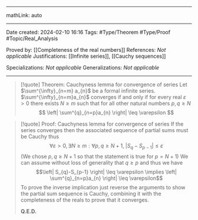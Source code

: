 
---

mathLink: auto

---
Date created: 2024-02-10 16:16
Tags: #Type/Theorem  #Type/Proof  #Topic/Real_Analysis 

Proved by: [[Completeness of the real numbers]]
References: _Not applicable_
Justifications: [[Infinite series]], [[Cauchy sequences]]

Specializations: _Not applicable_
Generalizations: _Not applicable_

---  

> [!quote] Theorem: Cauchyness lemma for convergence of series
> Let $\sum^{\infty}_{n=m} a_{n}$ be a formal infinite series. $\sum^{\infty}_{n=m}a_{n}$ converges if and only if for every real $\varepsilon>0$ there exists $N\geq m$ such that for all other natural numbers $p,q\geq N$ $$ \left| \sum^{q}_{n=p}a_{n} \right| \leq \varepsilon $$

>[!quote] Proof: Cauchyness lemma for convergence of series
>If the series converges then the associated sequence of partial sums must be Cauchy thus $$ \forall \varepsilon>0, \exists N\geq m: \forall p,q\geq N+1,\; \left| S_{q}-S_{p-1} \right| \leq \varepsilon$$ (We chose $p,q\geq N+1$ so that the statement is true for $p=N+1$) We can assume without loss of generality that $q\geq p$ and thus we have $$\left| S_{q}-S_{p-1} \right| \leq \varepsilon \implies \left| \sum^{q}_{n=p}a_{n} \right| \leq \varepsilon$$ To prove the inverse implication just reverse the arguments to show the partial sum sequence is Cauchy, combining it with the completeness of the reals to prove that it converges.
>
>**Q.E.D.**


